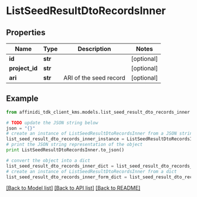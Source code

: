 # ListSeedResultDtoRecordsInner

## Properties

| Name           | Type    | Description            | Notes      |
| -------------- | ------- | ---------------------- | ---------- |
| **id**         | **str** |                        | [optional] |
| **project_id** | **str** |                        | [optional] |
| **ari**        | **str** | ARI of the seed record | [optional] |

## Example

```python
from affinidi_tdk_client_kms.models.list_seed_result_dto_records_inner import ListSeedResultDtoRecordsInner

# TODO update the JSON string below
json = "{}"
# create an instance of ListSeedResultDtoRecordsInner from a JSON string
list_seed_result_dto_records_inner_instance = ListSeedResultDtoRecordsInner.from_json(json)
# print the JSON string representation of the object
print ListSeedResultDtoRecordsInner.to_json()

# convert the object into a dict
list_seed_result_dto_records_inner_dict = list_seed_result_dto_records_inner_instance.to_dict()
# create an instance of ListSeedResultDtoRecordsInner from a dict
list_seed_result_dto_records_inner_form_dict = list_seed_result_dto_records_inner.from_dict(list_seed_result_dto_records_inner_dict)
```

[[Back to Model list]](../README.md#documentation-for-models) [[Back to API list]](../README.md#documentation-for-api-endpoints) [[Back to README]](../README.md)
